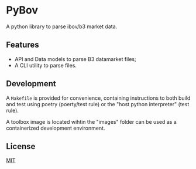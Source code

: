 # PyBov

A python library to parse ibov/b3 market data.

## Features

* API and Data models to parse  B3 datamarket files;
* A CLI utility to parse files.

## Development

A `Makefile` is provided for convenience, containing instructions to both build and test
using poetry (poerty/test rule) or the "host python interpreter" (test rule).

A toolbox image is located wihtin the "images" folder can be used as a containerized
development environment.

## License

[MIT](./LICENSE)
